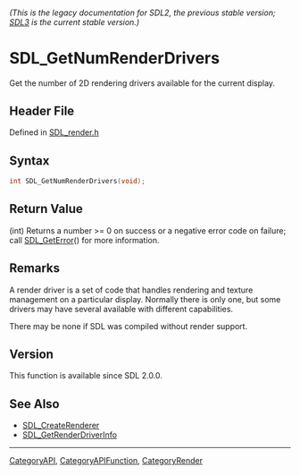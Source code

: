 ###### (This is the legacy documentation for SDL2, the previous stable version; [SDL3](https://wiki.libsdl.org/SDL3/) is the current stable version.)
# SDL_GetNumRenderDrivers

Get the number of 2D rendering drivers available for the current display.

## Header File

Defined in [SDL_render.h](https://github.com/libsdl-org/SDL/blob/SDL2/include/SDL_render.h)

## Syntax

```c
int SDL_GetNumRenderDrivers(void);
```

## Return Value

(int) Returns a number >= 0 on success or a negative error code on failure;
call [SDL_GetError](SDL_GetError)() for more information.

## Remarks

A render driver is a set of code that handles rendering and texture
management on a particular display. Normally there is only one, but some
drivers may have several available with different capabilities.

There may be none if SDL was compiled without render support.

## Version

This function is available since SDL 2.0.0.

## See Also

- [SDL_CreateRenderer](SDL_CreateRenderer)
- [SDL_GetRenderDriverInfo](SDL_GetRenderDriverInfo)

----
[CategoryAPI](CategoryAPI), [CategoryAPIFunction](CategoryAPIFunction), [CategoryRender](CategoryRender)

